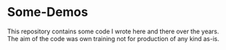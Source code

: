 # Some-Demos

This repository contains some code I wrote here and there over the years.
The aim of the code was own training not for production of any kind as-is.
